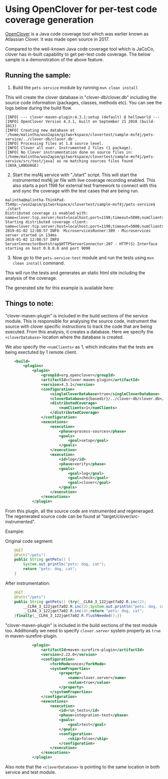 # Using OpenClover for per-test code coverage generation

[OpenClover](http://openclover.org/) is a Java code coverage tool which was earlier known as Atlassian Clover. It was made open source in 2017. 

Compared to the well-known Java code coverage tool which is JaCoCo, clover has in-built capability to get per-test code coverage. The below sample is a demonstration of the above feature.

## Running the sample:

1. Build the `pets-service` module by running `mvn clean install`

This will create the clover database in "clover-db/clover.db" including the source code information (packages, classes, methods etc). You can see the logs below during the build flow.

```
[INFO] --- clover-maven-plugin:4.3.1:setup (default) @ helloworld ---
[INFO] OpenClover Version 4.3.1, built on September 21 2018 (build-1013)
[INFO] Creating new database at '/home/malintha/wso2apim/gitworkspace/clovertest/sample-msf4j/pets-service/../clover-db/clover.db'.
[INFO] Processing files at 1.8 source level.
[INFO] Clover all over. Instrumented 2 files (1 package).
[INFO] No Clover instrumentation done on source files in: [/home/malintha/wso2apim/gitworkspace/clovertest/sample-msf4j/pets-service/src/test/java] as no matching sources files found (JAVA_LANGUAGE)
```

2. Start the msf4j service with "./start" script. This will start the instrumented msf4j jar file with live coverage recording enabled. This also starts a port 1198 for external test framework to connect with this and sync the coverage with the test cases that are being run.

```
malintha@malintha-ThinkPad-T540p:~/wso2apim/gitworkspace/clovertest/sample-msf4j/pets-service$ ./start 
Distributed coverage is enabled with: name=clover.tcp.server;host=localhost;port=1198;timeout=5000;numClients=1;retryPeriod=1000
Starting distributed coverage client: name=clover.tcp.server;host=localhost;port=1198;timeout=5000;numClients=1;retryPeriod=1000
2019-01-02 12:08:57 INFO  MicroservicesRunner:309 - Microservices server started in 134ms
2019-01-02 12:08:57 INFO  ServerConnectorBootstrap$HTTPServerConnector:207 - HTTP(S) Interface starting on host 0.0.0.0 and port 9090
```

3. Now go to the `pets-service-test` module and run the tests using `mvn clean install` command.

This will run the tests and generates an static html site including the analysis of the coverage.

The generated site for this example is available here:

## Things to note:

"clover-maven-plugin" is included in the build sections of the service module. This is responsible for analysing the source code, instrument the source with clover specific instructions to track the code that are being executed. From this analysis, it creates a database. Here we specify the `<cloverDatabase>` location where the database is created. 

We also specify the `<numClients>` as 1, which indicates that the tests are being exectuted by 1 remote client.


``` xml
    <build>
        <plugins>
            <plugin>
                <groupId>org.openclover</groupId>
                <artifactId>clover-maven-plugin</artifactId>
                <version>4.3.1</version>
                <configuration>
                    <singleCloverDatabase>true</singleCloverDatabase>
                    <cloverDatabase>${basedir}/../clover-db/clover.db</cloverDatabase>
                    <distributedCoverage>
                        <numClients>1</numClients>
                    </distributedCoverage>
                </configuration>
                <executions>
                    <execution>
                        <phase>process-sources</phase>
                        <goals>
                            <goal>setup</goal>
                        </goals>
                    </execution>
                    <execution>
                        <id>log</id>
                        <phase>verify</phase>
                        <goals>
                            <goal>log</goal>
                            <goal>check</goal>
                            <goal>clover</goal>
                        </goals>
                    </execution>
                </executions>
            </plugin>
```

From this plugin, all the source code are instrumented and regeneraged. The regenerated source code can be found at "target/clover/src-instrumented". 

Example:

Original code segment:
``` java
    @GET
    @Path("/pets")
    public String getPets() {
        System.out.println("pets: dog, cat");
        return "pets: dog, cat";
    }
```

After instrumentation:
``` java
    @GET
    @Path("/pets")
    public String getPets() {try{__CLR4_3_122jqet7a02.R.inc(2);
        __CLR4_3_122jqet7a02.R.inc(3);System.out.println("pets: dog, cat");
        __CLR4_3_122jqet7a02.R.inc(4);return "pets: dog, cat";
    }finally{__CLR4_3_122jqet7a02.R.flushNeeded();}}

```


"clover-maven-plugin" is included in the build sections of the test module too. Additionally we need to specify `clover.server` system property as `true` in maven-surefire-plugin.

``` xml
            <plugin>
                <artifactId>maven-surefire-plugin</artifactId>
                <version>2.22.0</version>
                <configuration>
                    <forkMode>once</forkMode>
                    <systemProperties>
                        <property>
                            <name>clover.server</name>
                            <value>true</value>
                        </property>
                    </systemProperties>
                </configuration>
                <executions>
                    <execution>
                        <id>run_tests</id>
                        <phase>integration-test</phase>
                        <goals>
                            <goal>test</goal>
                        </goals>
                        <configuration>
                            <skip>false</skip>
                        </configuration>
                    </execution>
                </executions>
            </plugin>
```

Also note that the `<cloverDatabase>` is pointing to the same location in both service and test module.



